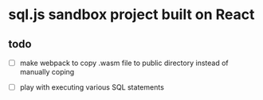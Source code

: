 # sql.js sandbox project built on React

## todo
- [ ] make webpack to copy .wasm file to public directory instead of manually coping
- [ ] play with executing various SQL statements

